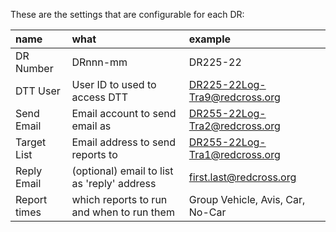 
These are the settings that are configurable for each DR:

| name | what | example |
| :--- | :--  | :-- |
| DR Number | DRnnn-mm | DR225-22 |
| DTT User | User ID to used to access DTT | DR225-22Log-Tra9@redcross.org |
| Send Email | Email account to send email as | DR255-22Log-Tra2@redcross.org |
| Target List | Email address to send reports to | DR255-22Log-Tra1@redcross.org |
| Reply Email | (optional) email to list as 'reply' address | first.last@redcross.org |
| Report times | which reports to run and when to run them | Group Vehicle, Avis, Car, No-Car |

